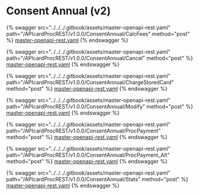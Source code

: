 # Consent Annual (v2)

{% swagger src="../../../.gitbook/assets/master-openapi-rest.yaml" path="/APIcardProcREST/v1.0.0/ConsentAnnual/CalcFees" method="post" %}
[master-openapi-rest.yaml](../../../.gitbook/assets/master-openapi-rest.yaml)
{% endswagger %}



{% swagger src="../../../.gitbook/assets/master-openapi-rest.yaml" path="/APIcardProcREST/v1.0.0/ConsentAnnual/Cancel" method="post" %}
[master-openapi-rest.yaml](../../../.gitbook/assets/master-openapi-rest.yaml)
{% endswagger %}



{% swagger src="../../../.gitbook/assets/master-openapi-rest.yaml" path="/APIcardProcREST/v1.0.0/ConsentAnnual/ChargeStoredCard" method="post" %}
[master-openapi-rest.yaml](../../../.gitbook/assets/master-openapi-rest.yaml)
{% endswagger %}



{% swagger src="../../../.gitbook/assets/master-openapi-rest.yaml" path="/APIcardProcREST/v1.0.0/ConsentAnnual/Modify" method="post" %}
[master-openapi-rest.yaml](../../../.gitbook/assets/master-openapi-rest.yaml)
{% endswagger %}



{% swagger src="../../../.gitbook/assets/master-openapi-rest.yaml" path="/APIcardProcREST/v1.0.0/ConsentAnnual/ProcPayment" method="post" %}
[master-openapi-rest.yaml](../../../.gitbook/assets/master-openapi-rest.yaml)
{% endswagger %}



{% swagger src="../../../.gitbook/assets/master-openapi-rest.yaml" path="/APIcardProcREST/v1.0.0/ConsentAnnual/ProcPayment_Alt" method="post" %}
[master-openapi-rest.yaml](../../../.gitbook/assets/master-openapi-rest.yaml)
{% endswagger %}



{% swagger src="../../../.gitbook/assets/master-openapi-rest.yaml" path="/APIcardProcREST/v1.0.0/ConsentAnnual/Stats" method="post" %}
[master-openapi-rest.yaml](../../../.gitbook/assets/master-openapi-rest.yaml)
{% endswagger %}

